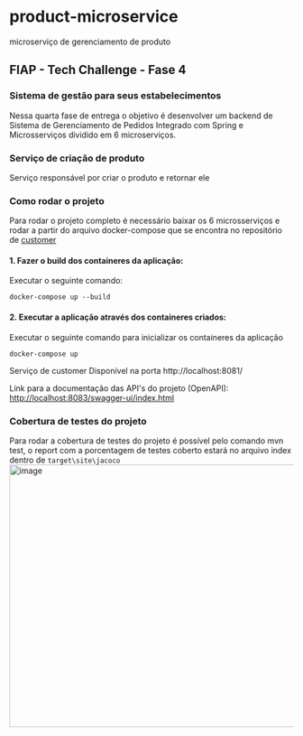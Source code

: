# product-microservice
microserviço de gerenciamento de produto


## FIAP - Tech Challenge - Fase 4

### Sistema de gestão para seus estabelecimentos

Nessa quarta fase de entrega o objetivo é desenvolver um backend de Sistema de Gerenciamento de Pedidos Integrado
com Spring e Microsserviços dividido em 6 microserviços.

### Serviço de criação de produto
Serviço responsável por criar o produto e retornar ele

### Como rodar o projeto
Para rodar o projeto completo é necessário baixar os 6 microsserviços e rodar a partir do arquivo docker-compose que se encontra no repositório de [customer](https://github.com/MaiconFiuza/customer-microservice)

#### 1. Fazer o build dos containeres da aplicação:
Executar o seguinte comando:
    
    docker-compose up --build

#### 2. Executar a aplicação através dos containeres criados:
Executar o seguinte comando para inicializar os containeres da aplicação

    docker-compose up


Serviço de customer
Disponível na porta http://localhost:8081/

Link para a documentação das API's do projeto (OpenAPI):
[http://localhost:8083/swagger-ui/index.html](http://localhost:8081/swagger-ui/index.html)



### Cobertura de testes do projeto 
Para rodar a cobertura de testes do projeto é possível pelo comando mvn test, o report com a porcentagem de testes coberto estará no arquivo index dentro de `target\site\jacoco`
<img width="1197" height="465" alt="image" src="https://github.com/user-attachments/assets/debf044b-b380-4879-99ae-c98bd3c22b4d" />






